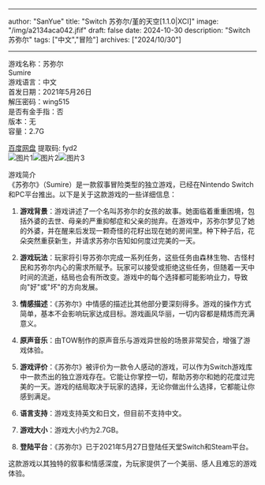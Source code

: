 
---
author: "SanYue"
title: "Switch 苏弥尔/堇的天空[1.1.0|XCI]"
image: "/img/a2134aca042.jfif"
draft: false
date: 2024-10-30
description: "Switch 苏弥尔"
tags: ["中文","冒险"]
archives: ["2024/10/30"]

---

游戏名称：苏弥尔   
Sumire    
游戏语言：中文  
首发日期：2021年5月26日  
解压密码：wing515  
是否有金手指：否  
版本：无   
容量：2.7G

[百度网盘](https://pan.baidu.com/s/1DGS6ZK0WJuvWsfnc1NDpBg) 提取码: fyd2  
![图片1](/img/54ec1ba8.jpg)![图片2](/img/a16875205f0dd3.jpg)![图片3](/img/827f547a823655a.jpg)  

游戏简介  
《苏弥尔》（Sumire）是一款叙事冒险类型的独立游戏，已经在Nintendo Switch和PC平台推出。以下是关于这款游戏的一些详细信息：

1. **游戏背景**：游戏讲述了一个名叫苏弥尔的女孩的故事。她面临着重重困境，包括外婆的去世、母亲的严重抑郁症和父亲的抛弃。在游戏中，苏弥尔梦见了她的外婆，并在醒来后发现一颗奇怪的花籽出现在她的房间里。种下种子后，花朵突然重获新生，并请求苏弥尔告知如何度过完美的一天。

2. **游戏玩法**：玩家将引导苏弥尔完成一系列任务，这些任务由森林生物、古怪村民和苏弥尔内心的需求所赋予。玩家可以接受或拒绝这些任务，但随着一天中时间的流逝，结局也会有所改变。游戏中的每个选择都可能影响业力，导致向"好"或"坏"的方向发展。

3. **情感描述**：《苏弥尔》中情感的描述比其他部分要深刻得多。游戏的操作方式简单，基本不会影响玩家达成目标。游戏画风华丽，一切内容都是精炼而充满意义。

4. **原声音乐**：由TOW制作的原声音乐与游戏异世般的场景非常契合，增强了游戏体验。

5. **游戏评价**：《苏弥尔》被评价为一款令人感动的游戏，可以作为Switch游戏库中一款杰出的独立游戏存在。它能让你掌控一切，帮助苏弥尔和她的花度过完美的一天。游戏的结局取决于玩家的选择，无论你做出什么选择，它都能让你感到满足。

6. **语言支持**：游戏支持英文和日文，但目前不支持中文。

7. **游戏大小**：游戏大小约为2.7GB。

8. **登陆平台**：《苏弥尔》已于2021年5月27日登陆任天堂Switch和Steam平台。

这款游戏以其独特的叙事和情感深度，为玩家提供了一个美丽、感人且难忘的游戏体验。
